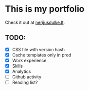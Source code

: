 # This is my portfolio

Check it out at [nerijusdulke.lt](https://nerijusdulke.lt).

## TODO:
- [X] CSS file with version hash
- [X] Cache templates only in prod
- [X] Work experience
- [X] Skills
- [X] Analytics
- [ ] Github activity
- [ ] Reading list?
